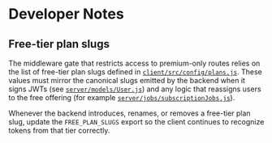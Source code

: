 # Developer Notes

## Free-tier plan slugs

The middleware gate that restricts access to premium-only routes relies on the list of free-tier plan slugs defined in [`client/src/config/plans.js`](../client/src/config/plans.js). These values must mirror the canonical slugs emitted by the backend when it signs JWTs (see [`server/models/User.js`](../server/models/User.js)) and any logic that reassigns users to the free offering (for example [`server/jobs/subscriptionJobs.js`](../server/jobs/subscriptionJobs.js)).

Whenever the backend introduces, renames, or removes a free-tier plan slug, update the `FREE_PLAN_SLUGS` export so the client continues to recognize tokens from that tier correctly.
